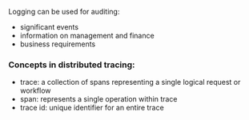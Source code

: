 Logging can be used for auditing:
* significant events
* information on management and finance
* business requirements

### Concepts in distributed tracing:
* trace: a collection of spans representing a single logical request or workflow
* span: represents a single operation within trace
* trace id: unique identifier for an entire trace

